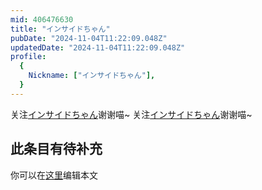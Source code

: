 ```yaml
---
mid: 406476630
title: "インサイドちゃん"
pubDate: "2024-11-04T11:22:09.048Z"
updatedDate: "2024-11-04T11:22:09.048Z"
profile:
  {
    Nickname: ["インサイドちゃん"],
  }
---
```


关注[インサイドちゃん](https://space.bilibili.com/406476630)谢谢喵~ 关注[インサイドちゃん](https://space.bilibili.com/406476630)谢谢喵~

## 此条目有待补充
你可以在[这里](https://github.com/Yuhanawa/VTuber.ICU-Content/edit/master/v/インサイドちゃん/index.md)编辑本文
